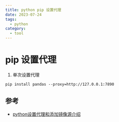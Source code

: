 ```yaml
---
title: python pip 设置代理
date: 2023-07-24
tags:
  - python
category:
  - tool
---
```


# pip 设置代理

1. 单次设置代理
```Shell
pip install pandas --proxy=http://127.0.0.1:7890
```


## 参考

 - [python设置代理和添加镜像源介绍](https://www.cnblogs.com/bonheur/p/12306108.html)